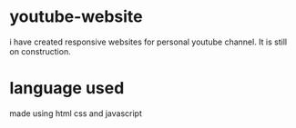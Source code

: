 # youtube-website
i have created responsive websites for personal youtube channel. It is still on construction.

# language used
made using html css and javascript
